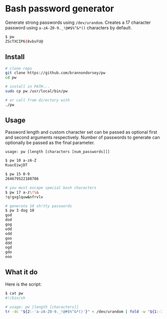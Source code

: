 # Bash password generator

Generate strong passwords using `/dev/urandom`. Creates a 17 character password using `a-zA-Z0-9._!@#$%^&*()` characters by default.

```bash
$ pw
ZScTXCIP6(8vbsFU@
```

## Install

```bash
# clone repo
git clone https://github.com/brannondorsey/pw
cd pw

# install in PATH...
sudo cp pw /usr/local/bin/pw

# or call from directory with
./pw
```

## Usage

Password length and custom character set can be passed as optional first and second arguments respectively. Number of passwords to generate can optionally be passed as the final parameter.

```
usage: pw [length [characters [num_passwords]]]
```

```bash
$ pw 10 a-zA-Z
KuacEiwjDT

$ pw 15 0-9 
264679522188786

# you must escape special bash characters
$ pw 17 a-z\!\& 
!q!gxglquw&nfrvlv

# generate 10 sh!tty passwords
$ pw 3 dog 10
god
dod
gog
odd
odd
goo
ddd
ogd
gdo
ooo
```

## What it do

Here is the script:

```bash
$ cat pw
#!/bin/sh

# usage: pw [length [characters]]
tr -dc "${2:-'a-zA-Z0-9._!@#$%^&*()'}" < /dev/urandom | fold -w "${1:-17}" | head -n "${3:-1}"
```
